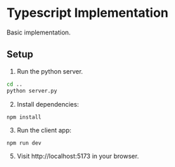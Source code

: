 # Typescript Implementation

Basic implementation.

## Setup

1. Run the python server.

```bash
cd ..
python server.py
```

2. Install dependencies:

```bash
npm install
```

3. Run the client app:

```
npm run dev
```

5. Visit http://localhost:5173 in your browser.
